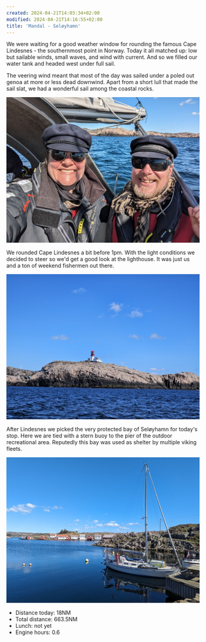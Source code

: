```yaml
---
created: 2024-04-21T14:03:34+02:00
modified: 2024-04-21T14:16:55+02:00
title: 'Mandal - Seløyhamn'
---
```


We were waiting for a good weather window for rounding the famous Cape Lindesnes - the southernmost point in Norway. Today it all matched up: low but sailable winds, small waves, and wind with current. And so we filled our water tank and headed west under full sail.

The veering wind meant that most of the day was sailed under a poled out genoa at more or less dead downwind. Apart from a short lull that made the sail slat, we had a wonderful sail among the coastal rocks.

![Image](../2024/090b9d22b1d786c861dae8ffe668d798.jpg) 

We rounded Cape Lindesnes a bit before 1pm. With the light conditions we decided to steer so we'd get a good look at the lighthouse. It was just us and a ton of weekend fishermen out there.

![Image](../2024/2ea6e85a479ab280a5039218828131b3.jpg) 

After Lindesnes we picked the very protected bay of Seløyhamn for today's stop. Here we are tied with a stern buoy to the pier of the outdoor recreational area. Reputedly this bay was used as shelter by multiple viking fleets.

![Image](../2024/5f96ddca348332fcdf932c73ac484d78.jpg) 

* Distance today: 18NM
* Total distance: 663.5NM
* Lunch: not yet
* Engine hours: 0.6
